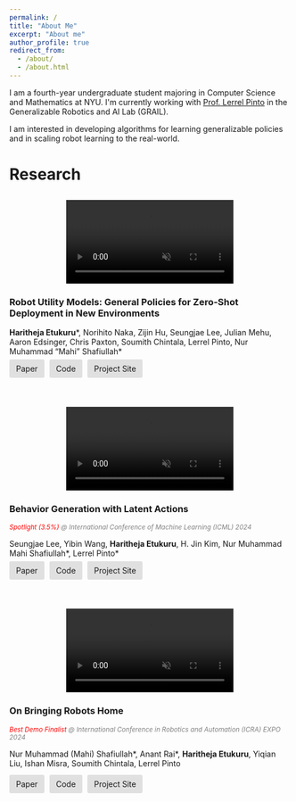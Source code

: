 ```yaml
---
permalink: /
title: "About Me"
excerpt: "About me"
author_profile: true
redirect_from: 
  - /about/
  - /about.html
---
```


I am a fourth-year undergraduate student majoring in Computer Science and Mathematics at NYU. I'm currently working with [Prof. Lerrel Pinto](https://www.lerrelpinto.com) in the Generalizable Robotics and AI Lab (GRAIL). 

I am interested in developing algorithms for learning generalizable policies and in scaling robot learning to the real-world. 

# Research
<div class="content">
    <video class="video" width="250" muted autoplay playsinline loop>
        <source src="files/robot-utility-models.mp4" type="video/mp4">
        Your browser does not support the video tag.
    </video>
    <div class="text-container">
        <h3>Robot Utility Models: General Policies for Zero-Shot Deployment in New Environments</h3>
        <p><b>Haritheja Etukuru</b>*, Norihito Naka, Zijin Hu, Seungjae Lee, Julian Mehu, Aaron Edsinger, Chris Paxton, Soumith Chintala, Lerrel Pinto, Nur Muhammad “Mahi” Shafiullah*</p>
        <div>
            <a href="https://robotutilitymodels.com/mfiles/paper/Robot_Utility_Models.pdf" class="button">Paper</a>
            <a href="https://github.com/haritheja-e/robot-utility-models/" class="button">Code</a>
            <a href="https://robotutilitymodels.com" class="button">Project Site</a>
        </div>
    </div>
</div>

<div class="content">
    <video class="video" width="250" muted autoplay playsinline loop>
        <source src="files/vqbet.mp4" type="video/mp4">
        Your browser does not support the video tag.
    </video>
    <div class="text-container">
        <h3>Behavior Generation with Latent Actions</h3>
        <p style="font-size: smaller; font-style: italic; color: red;">Spotlight (3.5%)  <span style="font-style: italic; color: grey;">@ International Conference of Machine Learning (ICML) 2024</span></p>
        <p>Seungjae Lee, Yibin Wang, <b>Haritheja Etukuru</b>, H. Jin Kim, Nur Muhammad Mahi Shafiullah*, Lerrel Pinto*</p>
        <div>
            <a href="https://arxiv.org/abs/2403.03181" class="button">Paper</a>
            <a href="https://github.com/jayLEE0301/vq_bet_official" class="button">Code</a>
            <a href="https://sjlee.cc/vq-bet/" class="button">Project Site</a>
        </div>
    </div>
</div>

<div class="content">
    <video class="video" width="250" muted autoplay playsinline loop>
        <source src="files/dobb-e-thumbnail.mp4" type="video/mp4">
        Your browser does not support the video tag.
    </video>
    <div class="text-container">
        <h3>On Bringing Robots Home</h3>
        <p style="font-size: smaller; font-style: italic; color: red;">Best Demo Finalist <span style="font-style: italic; color: grey;">@ International Conference in Robotics and Automation (ICRA) EXPO 2024</span></p>
        <p>Nur Muhammad (Mahi) Shafiullah*, Anant Rai*, <b>Haritheja Etukuru</b>, Yiqian Liu, Ishan Misra, Soumith Chintala, Lerrel Pinto</p>
        <div class="button-container">
            <a href="https://arxiv.org/abs/2311.16098" class="button">Paper</a>
            <a href="https://github.com/notmahi/dobb-e" class="button">Code</a>
            <a href="https://dobb-e.com" class="button">Project Site</a>
        </div>
    </div>
</div>

<style>
    .content {
        display: flex;
        align-items: flex-start;
        flex-direction: row;
        margin-top: 0; /* Remove extra margin on top */
    }

    .video {
        align-self: center; /* Align video vertically with text */
    }

    .text-container {
        margin-left: 20px;
        margin-top: 0; /* Remove margin-top to reduce space above the text */
    }

    .button-container {
        margin-top: 10px; /* Add space between text and buttons */
    }

    .button {
        padding: 8px 12px;
        background-color: #e0e0e0;
        text-decoration: none;
        margin-right: 5px;
        border-radius: 3px;
        margin-bottom: 10px; /* Add space below each button */
    }

    /* For smaller screens or portrait mode */
    @media (max-width: 600px), (orientation: portrait) {
        .content {
            flex-direction: column;
            align-items: center;
        }

        .video {
            margin-top: 10px;
            margin-bottom: 0px; /* Add more space below the video in portrait */
            width: 300px;
        }

        .text-container {
            margin-left: 0;
            margin-top: 0px;
            margin-bottom: 50px; /* Add extra space below the text container */
        }

        .button-container {
            margin-top: 20px; /* Add more space between text and buttons */
        }
    }
</style>

